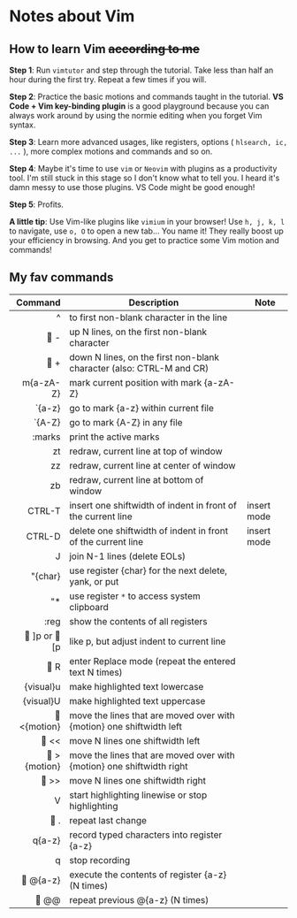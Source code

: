 # Notes about Vim

## How to learn Vim ~~according to me~~

**Step 1**: Run `vimtutor` and step through the tutorial. Take less than half an hour during the first try. Repeat a few times if you will.

**Step 2**: Practice the basic motions and commands taught in the tutorial. **VS Code + Vim key-binding plugin** is a good playground because you can always work around by using the normie editing when you forget Vim syntax.

**Step 3**: Learn more advanced usages, like registers, options ( `hlsearch, ic, ...` ), more complex motions and commands and so on.

**Step 4**: Maybe it's time to use `vim` or `Neovim` with plugins as a productivity tool. I'm still stuck in this stage so I don't know what to tell you. I heard it's damn messy to use those plugins. VS Code might be good enough!

**Step 5**: Profits.

**A little tip**: Use Vim-like plugins like `vimium` in your browser! Use `h, j, k, l` to navigate, use `o, O` to open a new tab... You name it! They really boost up your efficiency in browsing. And you get to practice some Vim motion and commands!

## My fav commands

|      Command | Description                                                  | Note        |
| -----------: | ------------------------------------------------------------ | ----------- |
|            ^ | to first non-blank character in the line                     |             |
|          🔢 - | up N lines, on the first non-blank character                 |             |
|          🔢 + | down N lines, on the first non-blank character (also: CTRL-M and CR) |             |
|    m{a-zA-Z} | mark current position with mark {a-zA-Z}                     |             |
|       `{a-z} | go to mark {a-z} within current file                         |             |
|       `{A-Z} | go to mark {A-Z} in any file                                 |             |
|       :marks | print the active marks                                       |             |
|           zt | redraw, current line at top of window                        |             |
|           zz | redraw, current line at center of window                     |             |
|           zb | redraw, current line at bottom of window                     |             |
|       CTRL-T | insert one shiftwidth of indent in front of the current line | insert mode |
|       CTRL-D | delete one shiftwidth of indent in front of the current line | insert mode |
|            J | join N-1 lines (delete EOLs)                                 |             |
|      "{char} | use register {char} for the next delete, yank, or put        |             |
|           "* | use register `*` to access system clipboard                  |             |
|         :reg | show the contents of all registers                           |             |
| 🔢 ]p or 🔢 [p | like p, but adjust indent to current line                    |             |
|          🔢 R | enter Replace mode (repeat the entered text N times)         |             |
|    {visual}u | make highlighted text lowercase                              |             |
|    {visual}U | make highlighted text uppercase                              |             |
|  🔢 <{motion} | move the lines that are moved over with {motion} one shiftwidth left |             |
|         🔢 << | move N lines one shiftwidth left                             |             |
|  🔢 >{motion} | move the lines that are moved over with {motion} one shiftwidth right |             |
|         🔢 >> | move N lines one shiftwidth right                            |             |
|            V | start highlighting linewise or stop highlighting             |             |
|          🔢 . | repeat last change                                           |             |
|       q{a-z} | record typed characters into register {a-z}                  |             |
|            q | stop recording                                               |             |
|     🔢 @{a-z} | execute the contents of register {a-z} (N times)             |             |
|         🔢 @@ | repeat previous @{a-z} (N times)                             |             |

